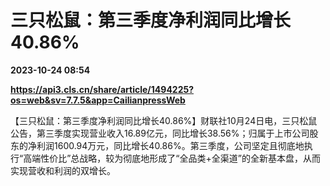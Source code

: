 # 三只松鼠：第三季度净利润同比增长40.86%

**2023-10-24 08:54**

**https://api3.cls.cn/share/article/1494225?os=web&sv=7.7.5&app=CailianpressWeb**

【三只松鼠：第三季度净利润同比增长40.86%】财联社10月24日电，三只松鼠公告，第三季度实现营业收入16.89亿元，同比增长38.56%；归属于上市公司股东的净利润1600.94万元，同比增长40.86%。第三季度，公司坚定且彻底地执行“高端性价比”总战略，较为彻底地形成了“全品类+全渠道”的全新基本盘，从而实现营收和利润的双增长。